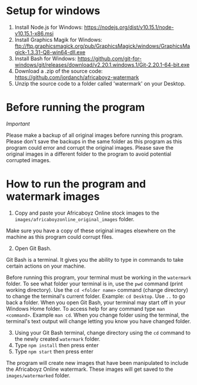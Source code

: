 # Setup for windows

1. Install Node.js for Windows: https://nodejs.org/dist/v10.15.1/node-v10.15.1-x86.msi
2. Install Graphics Magik for Windows: ftp://ftp.graphicsmagick.org/pub/GraphicsMagick/windows/GraphicsMagick-1.3.31-Q8-win64-dll.exe
3. Install Bash for Windows: https://github.com/git-for-windows/git/releases/download/v2.20.1.windows.1/Git-2.20.1-64-bit.exe
4. Download a .zip of the source code: https://github.com/jordanch/africaboyz-watermark
5. Unzip the source code to a folder called 'watermark' on your Desktop.

# Before running the program

_Important_

Please make a backup of all original images before running this program. Please don't save the backups in the same folder as this program as this program could error and corrupt the original images. Please save the original images in a different folder to the program to avoid potential corrupted images.

# How to run the program and watermark images

1. Copy and paste your Africaboyz Online stock images to the `images/africaboyzonline_original_images` folder.

Make sure you have a copy of these original images elsewhere on the machine as this program could corrupt files.

2. Open Git Bash.

Git Bash is a terminal. It gives you the ability to type in commands to take certain actions on your machine.

Before running this program, your terminal must be working in the `watermark` folder. To see what folder your terminal is in, use the `pwd` command (print working directory). Use the `cd <folder name>` command (change directory) to change the terminal's current folder. Example: `cd Desktop`. Use `..` to go back a folder. When you open Git Bash, your terminal may start off in your Windows Home folder. To access help for any command type `man <command>`. Example `man cd`. When you change folder using the terminal, the terminal's text output will change letting you know you have changed folder.

3. Using your Git Bash terminal, change directory using the `cd` command to the newly created `watermark` folder.
4. Type `npm install` then press enter
5. Type `npm start` then press enter

The program will create new images that have been manipulated to include the Africaboyz Online watermark. These images will get saved to the `images/watermarked` folder.
